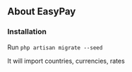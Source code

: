 ## About EasyPay

### Installation

Run `php artisan migrate --seed`

It will import countries, currencies, rates
